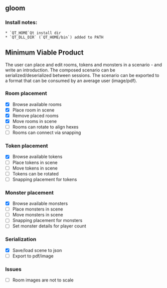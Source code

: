 ## gloom
### Install notes: 
    * `QT_HOME`Qt install dir
    * `QT_DLL_DIR` (`QT_HOME/bin`) added to PATH


## Minimum Viable Product
The user can place and edit rooms, tokens and monsters in a scenario - and write an introduction. The composed scenario can be serialized/deserialized between sessions. The scenario can be exported to a format that can be consumed by an average user (image/pdf).

### Room placement
- [x] Browse available rooms
- [x] Place room in scene
- [x] Remove placed rooms
- [x] Move rooms in scene
- [ ] Rooms can rotate to align hexes
- [ ] Rooms can connect via snapping

### Token placement
- [x] Browse available tokens
- [ ] Place tokens in scene
- [ ] Move tokens in scene
- [ ] Tokens can be rotated
- [ ] Snapping placement for tokens

### Monster placement
- [x] Browse available monsters
- [ ] Place monsters in scene
- [ ] Move monsters in scene
- [ ] Snapping placement for monsters
- [ ] Set monster details for player count

### Serialization
- [X] Save/load scene to json
- [ ] Export to pdf/image

### Issues
- [ ] Room images are not to scale
